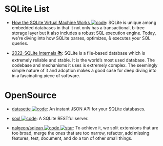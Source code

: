 # SQLite List

- [How the SQLite Virtual Machine Works ![code](https://ng-tech.icu/assets/code.svg)](https://fly.io/blog/sqlite-virtual-machine/): SQLite is unique among embedded databases in that it not only has a transactional, b-tree storage layer but it also includes a robust SQL execution engine. Today, we're diving into how SQLite parses, optimizes, & executes your SQL queries.

- [2022-SQLite Internals 📚](https://www.compileralchemy.com/books/sqlite-internals/): SQLite is a file-based database which is extremely reliable and stable. It is the world’s most used database. The codebase and mechanisms it uses is extremely complex. The seemingly simple nature of it and adoption makes a good case for deep diving into in a fascinating piece of software.

# OpenSource

- [datasette ![code](https://ng-tech.icu/assets/code.svg)](https://github.com/simonw/datasette): An instant JSON API for your SQLite databases.

- [soul ![code](https://ng-tech.icu/assets/code.svg)](https://github.com/thevahidal/soul): A SQLite RESTful server.

- [nalgeon/sqlean ![code](https://ng-tech.icu/assets/code.svg) ![star](https://img.shields.io/github/stars/nalgeon/sqlean)](https://github.com/nalgeon/sqlean): To achieve it, we split extensions that are too broad, merge the ones that are too narrow, refactor, add missing features, test, document, and do a ton of other small things.
